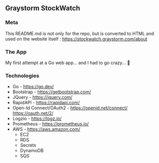 ## Graystorm StockWatch

### Meta

This README.md is not only for the repo, but is converted to HTML
and used on the website itself : https://stockwatch.graystorm.com/about

### The App

My first attempt at a Go web app... and I had to go crazy... :shrug:

### Technologies

* Go - https://go.dev/
* Bootstrap - https://getbootstrap.com/
* JQuery - https://jquery.com/
* RapidAPI - https://rapidapi.com/
* Open-Id Connect/OAuth2 - https://openid.net/connect/ https://oauth.net/2/
* Logzio - https://logz.io/
* Prometheus - https://prometheus.io/
* AWS - https://aws.amazon.com/
  * EC2
  * RDS
  * Secrets
  * DynamoDB
  * SQS

